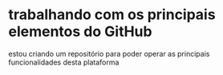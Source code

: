 # trabalhando com os principais elementos do GitHub
estou criando um repositório para poder operar as principais funcionalidades desta plataforma 
 
